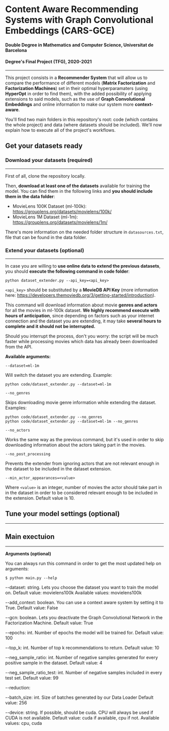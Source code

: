 # Content Aware Recommending Systems with Graph Convolutional Embeddings (CARS-GCE)
#### Double Degree in Mathematics and Computer Science, Universitat de Barcelona
#### Degree's Final Project (TFG), 2020-2021
_____

This project consists in a **Recommender System** that will allow us to compare the performance of different models (**Matrix Factorization** and **Factorization Machines**) set in their optimal hyperparamaters (using **HyperOpt** in order to find them), with the added possibility of applying extensions to said models, such as the use of **Graph Convolutional Embeddings** and online information to make our system more **context-aware**.

You'll find two main folders in this repository's root: code (which contains the whole project) and data (where datasets should be included). We'll now explain how to execute all of the project's workflows.

## **Get your datasets ready**

### **Download your datasets (required)**

_____

First of all, clone the repository locally.

Then, **download at least one of the datasets** available for training the model. You can find them in the following links and **you should include them in the data folder**:

- MovieLens 100K Dataset (ml-100k): https://grouplens.org/datasets/movielens/100k/
- MovieLens 1M Dataset (ml-1m): https://grouplens.org/datasets/movielens/1m/

There's more information on the needed folder structure in `datasources.txt`, file that can be found in the data folder.

### **Extend your datasets (optional)**

_____

In case you are willing to **use online data to extend the previous datasets**, you should **execute the following command in code folder**:

	python dataset_extender.py --api_key=<api_key>

`<api_key>` should be substituted by a **MovieDB API Key** (more information here: https://developers.themoviedb.org/3/getting-started/introduction). 

This command will download information about movie **genres and actors** for all the movies in ml-100k dataset. **We highly recommend execute with hours of anticipation**, since depending on factors such as your internet connection and the dataset you are extending, it may take **several hours to complete and it should not be interrupted.**

Should you interrupt the process, don't you worry: the script will be much faster while processing movies which data has already been downloaded from the API.

**Available arguments:**

`--dataset=ml-1m`

Will switch the dataset you are extending. Example:

	python code/dataset_extender.py --dataset=ml-1m

`--no_genres`

Skips downloading movie genre information while extending the dataset. Examples:

	python code/dataset_extender.py --no_genres
	python code/dataset_extender.py --dataset=ml-1m --no_genres

`--no_actors`

Works the same way as the previous command, but it's used in order to skip downloading information about the actors taking part in the movies.

`--no_post_processing`

Prevents the extender from ignoring actors that are not relevant enough in the dataset to be included in the dataset extension.

`--min_actor_appearances=<value>`

Where `<value>` is an integer, number of movies the actor should take part in in the dataset in order to be considered relevant enough to be included in the extension. Default value is 10.


## **Tune your model settings (optional)**
_____

## **Main exectuion**
_____

**Arguments (optional)**

You can always run this command in order to get the most updated help on arguments:

```
$ python main.py --help
```

--dataset: string. Lets you choose the dataset you want to train the model on.
  Default value: movielens100k
  Available values: movielens100k
  
--add_context: boolean. You can use a context aware system by setting it to True.
  Default value: False
  
--gcn: boolean. Lets you deactivate the Graph Convolutional Network in the Factorization Machine.
  Default value: True
  
--epochs: int. Number of epochs the model will be trained for.
  Default value: 100

--top_k: int. Number of top k recommendations to return.
  Default value: 10

--neg_sample_ratio: int. Number of negative samples generated for every positive sample in the dataset.
  Default value: 4
 
--neg_sample_ratio_test: int. Number of negative samples included in every test set.
  Default value: 99
 
--reduction: 

--batch_size: int. Size of batches generated by our Data Loader
  Default value: 256
  
--device: string. If possible, should be cuda. CPU will always be used if CUDA is not available.
  Default value: cuda if available, cpu if not.
  Available values: cpu, cuda
